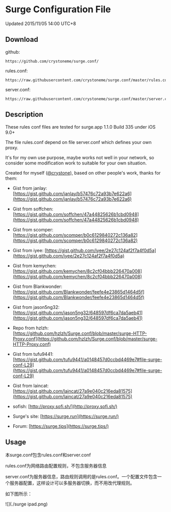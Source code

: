 # Surge Configuration File 

Updated 2015/11/05 14:00 UTC+8

## **Download**

github: 
 
	https://github.com/crystoneme/surge.conf/

rules.conf: 
	
	https://raw.githubusercontent.com/crystoneme/surge.conf/master/rules.conf

server.conf: 

	https://raw.githubusercontent.com/crystoneme/surge.conf/master/server.conf


## **Description**

 These rules conf files are tested for surge.app 1.1.0 Build 335 under iOS 9.0+

 The file rules.conf depend on file server.conf which defines your own proxy.

 It's for my own use purpose, maybe works not well in your network, so consider some modification work to suitable for your own situation. 

 Created for myself ([@crystone](https://twitter.com/crystone)), based on other people's work, thanks for them:

* Gist from janlay: [https://gist.github.com/janlay/b57476c72a93b7e622a6](https://gist.github.com/janlay/b57476c72a93b7e622a6)

* Gist from soffchen: [https://gist.github.com/soffchen/47a44825626b1cbd0948](https://gist.github.com/soffchen/47a44825626b1cbd0948)

* Gist from scomper: [https://gist.github.com/scomper/b0c6129840272c136a82](https://gist.github.com/scomper/b0c6129840272c136a82)

* Gist from iyee: [https://gist.github.com/iyee/2e27c124af2f7a4f0d5a](https://gist.github.com/iyee/2e27c124af2f7a4f0d5a)

* Gist from kemychen: [https://gist.github.com/kemychen/8c2cf04bbb226470a008](https://gist.github.com/kemychen/8c2cf04bbb226470a008)

* Gist from Blankwonder: [https://gist.github.com/Blankwonder/feefe4e23865d1464d5f](https://gist.github.com/Blankwonder/feefe4e23865d1464d5f)

* Gist from jason5ng32: [https://gist.github.com/jason5ng32/648597df6ca7da5aeb41](https://gist.github.com/jason5ng32/648597df6ca7da5aeb41)

* Repo from hzlzh: [https://github.com/hzlzh/Surge.conf/blob/master/surge-HTTP-Proxy.conf](https://github.com/hzlzh/Surge.conf/blob/master/surge-HTTP-Proxy.conf)

* Gist from tufu9441: [https://gist.github.com/tufu9441/a0148457d0ccbd4469e7#file-surge-conf-L29](https://gist.github.com/tufu9441/a0148457d0ccbd4469e7#file-surge-conf-L29)

* Gist from laincat: [https://gist.github.com/laincat/27a9e040c216eda81575](https://gist.github.com/laincat/27a9e040c216eda81575)

* sofish: [http://proxy.sofi.sh/](http://proxy.sofi.sh/)

* Surge's site: [https://surge.run](https://surge.run/)

* Forum: [https://surge.tips](https://surge.tips/)

## **Usage**

本surge.conf包含rules.conf和server.conf

rules.conf为网络路由配置规则，不包含服务器信息

server.conf为服务器信息，路由规则调用的是rules.conf。一个配置文件包含一个服务器配置，这样设计可以多服务器切换，而不用改代理规则。

如下图所示：

![](./surge ipad.png)